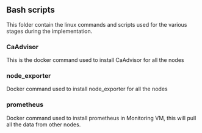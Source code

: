 ## Bash scripts
This folder contain the linux commands and scripts used for the various stages during the implementation.
 ### CaAdvisor
 This is the docker command used to install CaAdvisor for all the nodes
 ### node_exporter
 Docker command used to install node_exporter for all the nodes
 ### prometheus
 Docker command used to install prometheus in Monitoring VM, this will pull all the data from other nodes.